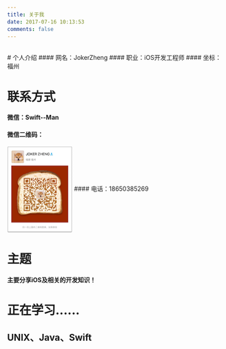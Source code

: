 ```yaml
---
title: 关于我
date: 2017-07-16 10:13:53
comments: false
---
```

<br/>
# 个人介绍
#### 网名：JokerZheng
#### 职业：iOS开发工程师
#### 坐标：福州

# 联系方式
#### 微信：Swift--Man
#### 微信二维码：
<img src="./images/WeChatQrCode.png" width = "30%" height = "30%" alt="微信二维码" align=center />
#### 电话：18650385269

# 主题
#### 主要分享iOS及相关的开发知识！
# 正在学习......
## UNIX、Java、Swift

